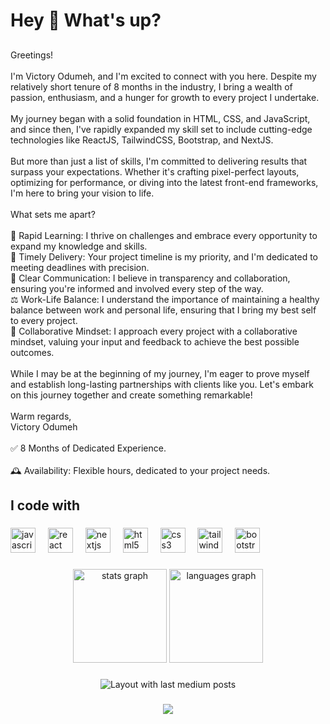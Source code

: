 <h1 align="left">Hey 👋 What's up?</h1>

###

<p align="left"></p>

###

<h2 align="left"></h2>

###

<p align="left">Greetings!<br><br>I'm Victory Odumeh, and I'm excited to connect with you here. Despite my relatively short tenure of 8 months in the industry, I bring a wealth of passion, enthusiasm, and a hunger for growth to every project I undertake.<br><br>My journey began with a solid foundation in HTML, CSS, and JavaScript, and since then, I've rapidly expanded my skill set to include cutting-edge technologies like ReactJS, TailwindCSS, Bootstrap, and NextJS.<br><br>But more than just a list of skills, I'm committed to delivering results that surpass your expectations. Whether it's crafting pixel-perfect layouts, optimizing for performance, or diving into the latest front-end frameworks, I'm here to bring your vision to life.<br><br>What sets me apart?<br><br>🚀 Rapid Learning: I thrive on challenges and embrace every opportunity to expand my knowledge and skills. <br>📆 Timely Delivery: Your project timeline is my priority, and I'm dedicated to meeting deadlines with precision. <br>🤝 Clear Communication: I believe in transparency and collaboration, ensuring you're informed and involved every step of the way.  <br>⚖️ Work-Life Balance: I understand the importance of maintaining a healthy balance between work and personal life, ensuring that I bring my best self to every project.  <br>🤝 Collaborative Mindset: I approach every project with a collaborative mindset, valuing your input and feedback to achieve the best possible outcomes.  <br><br>While I may be at the beginning of my journey, I'm eager to prove myself and establish long-lasting partnerships with clients like you. Let's embark on this journey together and create something remarkable!<br><br>Warm regards,  <br>Victory Odumeh<br><br>✅  8 Months of Dedicated Experience.<br><br>🕰  Availability: Flexible hours, dedicated to your project needs.</p>

###

<h2 align="left">I code with</h2>

###

<div align="left">
  <img src="https://cdn.jsdelivr.net/gh/devicons/devicon/icons/javascript/javascript-original.svg" height="40" alt="javascript logo"  />
  <img width="12" />
  <img src="https://cdn.jsdelivr.net/gh/devicons/devicon/icons/react/react-original.svg" height="40" alt="react logo"  />
  <img width="12" />
  <img src="https://cdn.jsdelivr.net/gh/devicons/devicon/icons/nextjs/nextjs-original.svg" height="40" alt="nextjs logo"  />
  <img width="12" />
  <img src="https://cdn.jsdelivr.net/gh/devicons/devicon/icons/html5/html5-original.svg" height="40" alt="html5 logo"  />
  <img width="12" />
  <img src="https://cdn.jsdelivr.net/gh/devicons/devicon/icons/css3/css3-original.svg" height="40" alt="css3 logo"  />
  <img width="12" />
  <img src="https://cdn.jsdelivr.net/gh/devicons/devicon/icons/tailwindcss/tailwindcss-original-wordmark.svg" height="40" alt="tailwindcss logo"  />
  <img width="12" />
  <img src="https://cdn.jsdelivr.net/gh/devicons/devicon/icons/bootstrap/bootstrap-original.svg" height="40" alt="bootstrap logo"  />
</div>

###

<div align="center">
  <img src="https://github-readme-stats.vercel.app/api?username=phantomcancode&hide_title=false&hide_rank=false&show_icons=true&include_all_commits=true&count_private=true&disable_animations=false&theme=dracula&locale=en&hide_border=false&order=1" height="150" alt="stats graph"  />
  <img src="https://github-readme-stats.vercel.app/api/top-langs?username=phantomcancode&locale=en&hide_title=false&layout=compact&card_width=320&langs_count=5&theme=dracula&hide_border=false&order=2" height="150" alt="languages graph"  />
</div>

###

<div align="center">
  <img src="https://github-read-medium-git-main.pahlevikun.vercel.app/latest?limit=4" alt="Layout with last medium posts"  />
</div>

###

<div align="center">
  <img src="https://profile-counter.glitch.me/phantomcancode/count.svg?"  />
</div>

###
